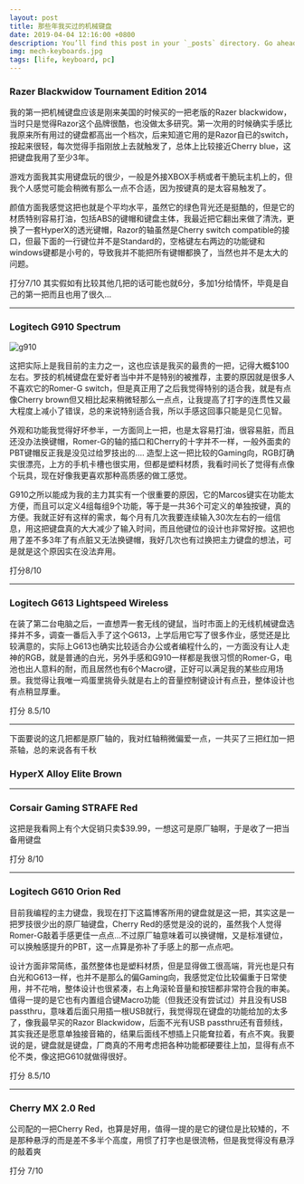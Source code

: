 ```yaml
---
layout: post
title: 那些年我买过的机械键盘
date: 2019-04-04 12:16:00 +0800
description: You’ll find this post in your `_posts` directory. Go ahead and edit it and re-build the site to see your changes. # Add post description (optional)
img: mech-keyboards.jpg
tags: [life, keyboard, pc]
---
```


### Razer Blackwidow Tournament Edition 2014

我的第一把机械键盘应该是刚来美国的时候买的一把老版的Razer blackwidow，当时只是觉得Razor这个品牌很酷，也没做太多研究。第一次用的时候确实手感比我原来所有用过的键盘都高出一个档次，后来知道它用的是Razor自已的switch，按起来很轻，每次觉得手指刚放上去就触发了，总体上比较接近Cherry blue，这把键盘我用了至少3年。

游戏方面我其实用键盘玩的很少，一般是外接XBOX手柄或者干脆玩主机上的，但我个人感觉可能会稍微有那么一点不合适，因为按键真的是太容易触发了。

颜值方面我感觉这把也就是个平均水平，虽然它的绿色背光还是挺酷的，但是它的材质特别容易打油，包括ABS的键帽和键盘主体，我最近把它翻出来做了清洗，更换了一套HyperX的透光键帽，Razor的轴虽然是Cherry switch compatible的接口，但最下面的一行键位并不是Standard的，空格键左右两边的功能键和windows键都是小号的，导致我并不能把所有键帽都换了，当然也并不是太大的问题。

打分7/10
其实假如有比较其他几把的话可能也就6分，多加1分给情怀，毕竟是自己的第一把而且也用了很久...

---

### Logitech G910 Spectrum

![g910]({{site.baseurl}}/assets/img/keyb-g910.jpg)

这把实际上是我目前的主力之一，这也应该是我买的最贵的一把，记得大概$100左右。罗技的机械键盘在爱好者当中并不是特别的被推荐，主要的原因就是很多人不喜欢它的Romer-G switch，但是真正用了之后我觉得特别的适合我，就是有点像Cherry brown但又相比起来稍微轻那么一点点，让我提高了打字的连贯性又最大程度上减小了错误，总的来说特别适合我，所以手感这回事只能是见仁见智。

外观和功能我觉得好坏参半，一方面同上一把，也是太容易打油，很容易脏，而且还没办法换键帽，Romer-G的轴的插口和Cherry的十字并不一样，一般外面卖的PBT键帽反正我是没见过给罗技出的.... 造型上这一把比较的Gaming向，RGB灯确实很漂亮，上方的手机卡槽也很实用，但都是塑料材质，我看时间长了觉得有点像个玩具，现在好像我更喜欢那种高质感的做工感觉。

G910之所以能成为我的主力其实有一个很重要的原因，它的Marcos键实在功能太方便，而且可以定义4组每组9个功能，等于是一共36个可定义的单独按键，真的方便。我就正好有这样的需求，每个月有几次我要连续输入30次左右的一组信息，用这把键盘真的大大减少了输入时间，而且他键位的设计也非常好按。这把也用了差不多3年了有点脏又无法换键帽，我好几次也有过换把主力键盘的想法，可是就是这个原因实在没法弃用。

打分8/10

---

### Logitech G613 Lightspeed Wireless

在装了第二台电脑之后，一直想弄一套无线的键鼠，当时市面上的无线机械键盘选择并不多，调查一番后入手了这个G613，上学后用它写了很多作业，感觉还是比较满意的，实际上G613也确实比较适合办公或者编程什么的，一方面没有让人走神的RGB，就是普通的白光，另外手感和G910一样都是我很习惯的Romer-G，电池也出人意料的耐，而且居然也有6个Macro键，正好可以满足我的某些应用场景。我觉得让我唯一鸡蛋里挑骨头就是右上的音量控制键设计有点丑，整体设计也有点稍显厚重。

打分 8.5/10

---
下面要说的这几把都是原厂轴的，我对红轴稍微偏爱一点，一共买了三把红加一把茶轴，总的来说各有千秋

### HyperX Alloy Elite Brown

---

### Corsair Gaming STRAFE Red

这把是我看网上有个大促销只卖$39.99，一想这可是原厂轴啊，于是收了一把当备用键盘

打分 8/10

---

### Logitech G610 Orion Red

目前我编程的主力键盘，我现在打下这篇博客所用的键盘就是这一把，其实这是一把罗技很少出的原厂轴键盘，Cherry Red的感觉是没的说的，虽然我个人觉得Romer-G敲着手感更佳一点点...不过原厂轴意味着可以换键帽，又是标准键位，可以换触感提升的PBT，这一点算是弥补了手感上的那一点点吧。

设计方面非常简练，虽然整体也是塑料材质，但是显得做工很高端，背光也是只有白光和G613一样，也并不是那么的偏Gaming向，我感觉定位比较偏重于日常使用，并不花哨，整体设计也很紧凑，右上角滚轮音量和按钮都非常符合我的审美。值得一提的是它也有内置组合键Macro功能（但我还没有尝试过）并且没有USB passthru，意味着后面只用插一根USB就行，我觉得现在键盘的功能给加的太多了，像我最早买的Razor Blackwidow，后面不光有USB passthru还有音频线，其实我还是愿意单独接音箱的，结果后面线不想插上只能耷拉着，有点不爽。我要说的是，键盘就是键盘，厂商真的不用考虑把各种功能都硬要往上加，显得有点不伦不类，像这把G610就做得很好。

打分 8.5/10

---

### Cherry MX 2.0 Red

公司配的一把Cherry Red，也算是好用，值得一提的是它的键位是比较矮的，不是那种悬浮的而是差不多半个高度，用惯了打字也是很流畅，但是我觉得没有悬浮的敲着爽

打分 7/10